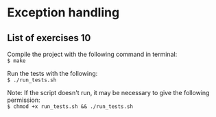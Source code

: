 <h1> Exception handling </h1>
<h2> List of exercises 10 </h2>

Compile the project with the following command in terminal:<br>
`$ make`

Run the tests with the following:<br>
`$ ./run_tests.sh`

Note: If the script doesn't run, it may be necessary to give the following permission:<br>
`$ chmod +x run_tests.sh && ./run_tests.sh`
